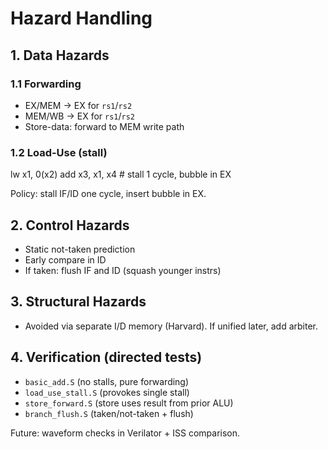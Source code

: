 # Hazard Handling

## 1. Data Hazards
### 1.1 Forwarding
- EX/MEM → EX for `rs1`/`rs2`
- MEM/WB → EX for `rs1`/`rs2`
- Store-data: forward to MEM write path

### 1.2 Load-Use (stall)
lw x1, 0(x2)
add x3, x1, x4 # stall 1 cycle, bubble in EX

Policy: stall IF/ID one cycle, insert bubble in EX.

## 2. Control Hazards
- Static not-taken prediction
- Early compare in ID
- If taken: flush IF and ID (squash younger instrs)

## 3. Structural Hazards
- Avoided via separate I/D memory (Harvard). If unified later, add arbiter.

## 4. Verification (directed tests)
- `basic_add.S` (no stalls, pure forwarding)
- `load_use_stall.S` (provokes single stall)
- `store_forward.S` (store uses result from prior ALU)
- `branch_flush.S` (taken/not-taken + flush)

Future: waveform checks in Verilator + ISS comparison.